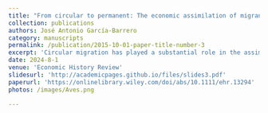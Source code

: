 ```yaml
---
title: "From circular to permanent: The economic assimilation of migrants during Spain’s rural exodus, 1955-1973"
collection: publications
authors: José Antonio García-Barrero
category: manuscripts
permalink: /publication/2015-10-01-paper-title-number-3
excerpt: 'Circular migration has played a substantial role in the assimilation process of rural–urban migrants in Spain across the twentieth century. This paper analyses the short-term impact of the temporariness of this type of migration in the economic assimilation of migrants during the rural exodus, 1955–73. More specifically, I study this process in one key scenario – the Spanish tourism boom. Using a novel micro-dataset, results show that the temporariness was a key factor that constrained the capacity of migrants to achieve income growth. Thus, the incentives to persist with circular migratory movements and the socio-economic constraints on permanent settlement had significant adverse consequences. These migrants sorted into lower-income occupations and had lower incentives and chances to acquire host-specific human and social capital in comparison with permanent migrants. As a result, circular migrants registered lower occupational attainment leading to a higher income gap with natives and permanent migrants as the years of circular migration increased in number. These results indicate that most migrants had fewer chances than natives of taking advantage of the process of rapid structural change not solely because of lower human and social capital factors but also because of the temporariness of their migration.'
date: 2024-8-1
venue: 'Economic History Review'
slidesurl: 'http://academicpages.github.io/files/slides3.pdf'
paperurl: 'https://onlinelibrary.wiley.com/doi/abs/10.1111/ehr.13294'
photos: /images/Aves.png

---
```

